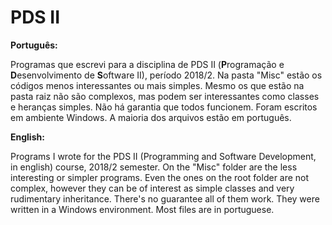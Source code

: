 # PDS II

**Português:**

Programas que escrevi para a disciplina de PDS II (**P**rogramação e **D**esenvolvimento de **S**oftware II), período 2018/2. Na pasta "Misc" estão os códigos menos interessantes ou mais simples. Mesmo os que estão na pasta raiz não são complexos, mas podem ser interessantes como classes e heranças simples. Não há garantia que todos funcionem. Foram escritos em ambiente Windows. A maioria dos arquivos estão em português.



**English:**

Programs I wrote for the PDS II (Programming and Software Development, in english) course, 2018/2 semester. On the "Misc" folder are the less interesting or simpler programs. Even the ones on the root folder are not complex, however they can be of interest as simple classes and very rudimentary inheritance. There's no guarantee all of them work. They were written in a Windows environment. Most files are in portuguese.
